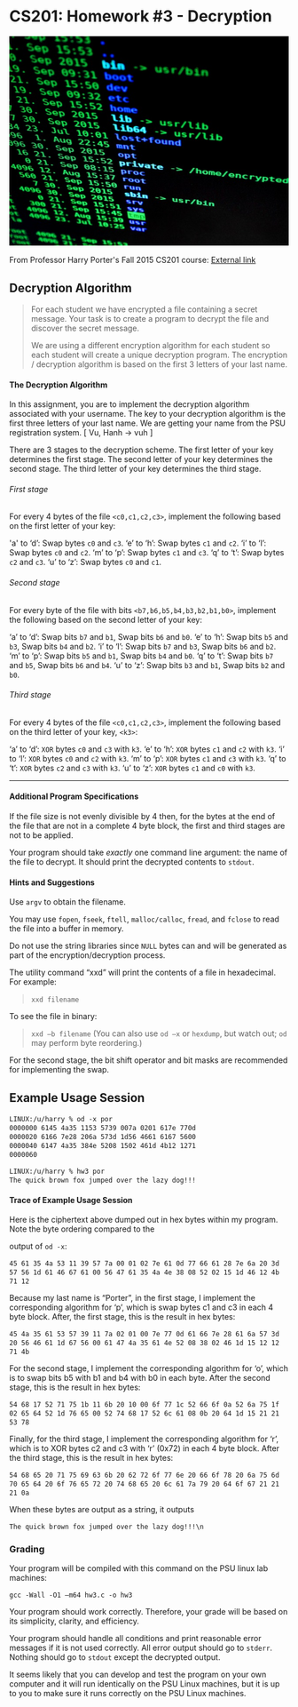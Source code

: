 CS201: Homework #3 - Decryption
=======

![Encrypted](encrypted.jpg)

From Professor Harry Porter's Fall 2015 CS201 course: [External link](http://web.cecs.pdx.edu/~harry/cs201/HW3.pdf)

Decryption Algorithm
--------

>For each student we have encrypted a file containing a secret message. Your task is to create a program to decrypt the file and discover the secret message.
>
>We are using a different encryption algorithm for each student so each student will create a unique decryption program. The encryption / decryption algorithm is based on the first 3 letters of your last name.

#### The Decryption Algorithm
In this assignment, you are to implement the decryption algorithm associated with your username. The key to your decryption algorithm is the first three letters of your last name. We are getting your name from the PSU registration system. [ Vu, Hanh $\rightarrow$ vuh ]

There are 3 stages to the decryption scheme. The first letter of your key determines the first stage. The second letter of your key determines the second stage. The third letter of your key determines the third stage.

###### First stage

For every 4 bytes of the file `<c0,c1,c2,c3>`, implement the following based on the first letter of your key:

'a' to ‘d’: Swap bytes `c0` and `c3`.
‘e’ to ‘h’: Swap bytes `c1` and `c2`.
‘i’ to ‘l’: Swap bytes `c0` and `c2`.
‘m’ to ‘p’: Swap bytes `c1` and `c3`.
‘q’ to ‘t’: Swap bytes `c2` and `c3`.
‘u’ to ‘z’: Swap bytes `c0` and `c1`.

###### Second stage
For every byte of the file with bits `<b7,b6,b5,b4,b3,b2,b1,b0>`, implement the following based on the second letter of your key:

‘a’ to ‘d’: Swap bits `b7` and `b1`, Swap bits `b6` and `b0`.
‘e’ to ‘h’: Swap bits `b5` and `b3`, Swap bits `b4` and `b2`.
‘i’ to ‘l’: Swap bits `b7` and `b3`, Swap bits `b6` and `b2`.
‘m’ to ‘p’: Swap bits `b5` and `b1`, Swap bits `b4` and `b0`.
‘q’ to ‘t’: Swap bits `b7` and `b5`, Swap bits `b6` and `b4`.
‘u’ to ‘z’: Swap bits `b3` and `b1`, Swap bits `b2` and `b0`.

###### Third stage
For every 4 bytes of the file `<c0,c1,c2,c3>`, implement the following based on the third letter of your key, `<k3>`:

‘a’ to ‘d’: `XOR` bytes `c0` and `c3` with `k3`.
‘e’ to ‘h’: `XOR` bytes `c1` and `c2` with `k3`.
‘i’ to ‘l’: `XOR` bytes `c0` and `c2` with `k3`.
‘m’ to ‘p’: `XOR` bytes `c1` and `c3` with `k3`.
‘q’ to ‘t’: `XOR` bytes `c2` and `c3` with `k3`.
‘u’ to ‘z’: `XOR` bytes `c1` and `c0` with `k3`.

-----------------
#### Additional Program Specifications
If the file size is not evenly divisible by 4 then, for the bytes at the end of the file that are not in a complete 4 byte block, the first and third stages are not to be applied.

Your program should take *exactly* one command line argument: the name of the file to decrypt. It should print the decrypted contents to `stdout`.

#### Hints and Suggestions
Use `argv` to obtain the filename.

You may use `fopen`, `fseek`, `ftell`, `malloc/calloc`, `fread`, and `fclose` to read the file into a buffer in memory.

Do not use the string libraries since `NULL` bytes can and will be generated as part of the encryption/decryption
process.

The utility command “xxd” will print the contents of a file in hexadecimal. For example:
>`xxd filename`

To see the file in binary:
>`xxd –b filename`
(You can also use `od –x` or `hexdump`, but watch out; `od` may perform byte reordering.)

For the second stage, the bit shift operator and bit masks are recommended for implementing the swap.

## Example Usage Session
```
LINUX:/u/harry % od -x por
0000000 6145 4a35 1153 5739 007a 0201 617e 770d
0000020 6166 7e28 206a 573d 1d56 4661 6167 5600
0000040 6147 4a35 384e 5208 1502 461d 4b12 1271
0000060
```
```
LINUX:/u/harry % hw3 por
The quick brown fox jumped over the lazy dog!!!
```
#### Trace of Example Usage Session
Here is the ciphertext above dumped out in hex bytes within my program. Note the byte ordering compared to the

output of `od -x`:
```
45 61 35 4a 53 11 39 57 7a 00 01 02 7e 61 0d 77 66 61 28 7e 6a 20 3d 57 56 1d 61 46 67 61 00 56 47 61 35 4a 4e 38 08 52 02 15 1d 46 12 4b 71 12
```
Because my last name is “Porter”, in the first stage, I implement the corresponding algorithm for ‘p’, which is
swap bytes c1 and c3 in each 4 byte block. After, the first stage, this is the result in hex bytes:
```
45 4a 35 61 53 57 39 11 7a 02 01 00 7e 77 0d 61 66 7e 28 61 6a 57 3d 20 56 46 61 1d 67 56 00 61 47 4a 35 61 4e 52 08 38 02 46 1d 15 12 12 71 4b
```
For the second stage, I implement the corresponding algorithm for ‘o’, which is to swap bits b5 with b1 and b4 with b0 in each byte. After the second stage, this is the result in hex bytes:
```
54 68 17 52 71 75 1b 11 6b 20 10 00 6f 77 1c 52 66 6f 0a 52 6a 75 1f 02 65 64 52 1d 76 65 00 52 74 68 17 52 6c 61 08 0b 20 64 1d 15 21 21 53 78
```
Finally, for the third stage, I implement the corresponding algorithm for ‘r’, which is to XOR bytes c2 and c3 with ‘r’ (0x72) in each 4 byte block. After the third stage, this is the result in hex bytes:
```
54 68 65 20 71 75 69 63 6b 20 62 72 6f 77 6e 20 66 6f 78 20 6a 75 6d 70 65 64 20 6f 76 65 72 20 74 68 65 20 6c 61 7a 79 20 64 6f 67 21 21 21 0a
```

When these bytes are output as a string, it outputs
```
The quick brown fox jumped over the lazy dog!!!\n
```

### Grading
Your program will be compiled with this command on the PSU linux lab machines:

```
gcc -Wall -O1 –m64 hw3.c -o hw3
```
Your program should work correctly. Therefore, your grade will be based on its simplicity, clarity, and efficiency.

Your program should handle all conditions and print reasonable error messages if it is not used correctly. All error output should go to `stderr`. Nothing should go to `stdout` except the decrypted output.

It seems likely that you can develop and test the program on your own computer and it will run identically on the PSU Linux machines, but it is up to you to make sure it runs correctly on the PSU Linux machines.

